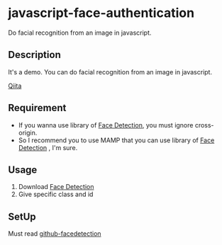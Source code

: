 # javascript-face-authentication
Do facial recognition from an image in javascript.

## Description
It's a demo.
You can do facial recognition from an image in javascript.

[Qiita](http://qiita.com/HiromuTsuruta/items/6d3ad3c5d8ce81939c10)

## Requirement
- If you wanna use library of [Face Detection](http://facedetection.jaysalvat.com/), you must ignore cross-origin.
- So I recommend you to use MAMP that you can use library of [Face Detection](http://facedetection.jaysalvat.com/) , I'm sure.

## Usage

1. Download [Face Detection](http://facedetection.jaysalvat.com/)
2. Give specific class and id

## SetUp

Must read [github-facedetection](https://github.com/jaysalvat/jquery.facedetection)
